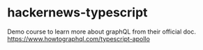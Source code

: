 # hackernews-typescript

Demo course to learn more about graphQL
from their official doc.
https://www.howtographql.com/typescript-apollo
